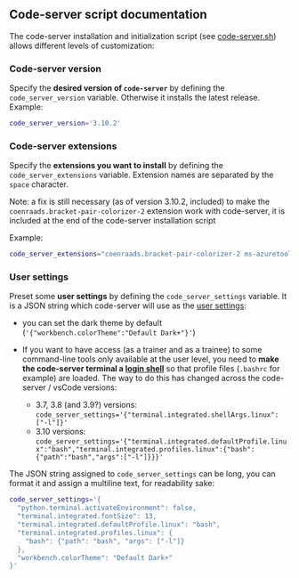 
## Code-server script documentation

The code-server installation and initialization script (see [code-server.sh](code-server.sh)) allows different levels of customization:

### Code-server version

Specify the **desired version of `code-server`** by defining the `code_server_version` variable.
Otherwise it installs the latest release.
Example:

```sh
code_server_version='3.10.2'
```

### Code-server extensions

Specify the **extensions you want to install** by defining the `code_server_extensions` variable.
Extension names are separated by the `space` character.

Note: a fix is still necessary (as of version 3.10.2, included) to make the `coenraads.bracket-pair-colorizer-2` extension work with code-server, it is included at the end of the code-server installation script

Example:

```sh
code_server_extensions="coenraads.bracket-pair-colorizer-2 ms-azuretools.vscode-docker jebbs.plantuml"
```

### User settings

Preset some **user settings** by defining the `code_server_settings` variable.
It is a JSON string which code-server will use as the [user settings](https://code.visualstudio.com/docs/getstarted/settings):

* you can set the dark theme by default (`'{"workbench.colorTheme":"Default Dark+"}'`)

* If you want to have access (as a trainer and as a trainee) to some command-line tools only available at the user level, you need to **make the code-server terminal a [login shell](https://code.visualstudio.com/docs/editor/integrated-terminal#_configuring-profiles)** so that profile files (`.bashrc` for example) are loaded.
The way to do this has changed across the code-server / vsCode versions:
  * 3.7, 3.8 (and 3.9?) versions: `code_server_settings='{"terminal.integrated.shellArgs.linux": ["-l"]}'`
  * 3.10 versions: `code_server_settings='{"terminal.integrated.defaultProfile.linux":"bash","terminal.integrated.profiles.linux":{"bash":{"path":"bash","args":["-l"]}}}'`

The JSON string assigned to `code_server_settings` can be long, you can format it and assign a multiline text, for readability sake:

```sh
code_server_settings='{
  "python.terminal.activateEnvironment": false,
  "terminal.integrated.fontSize": 13,
  "terminal.integrated.defaultProfile.linux": "bash",
  "terminal.integrated.profiles.linux": {
    "bash": {"path": "bash", "args": ["-l"]}
  },
  "workbench.colorTheme": "Default Dark+"
}'
```
